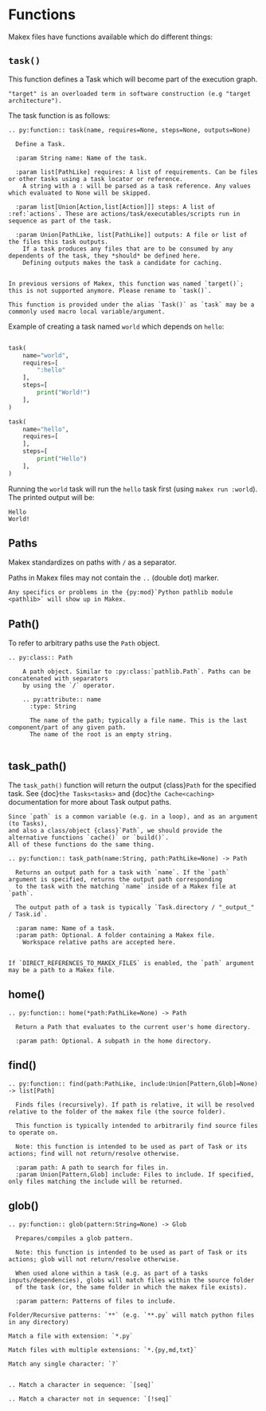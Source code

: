 # Functions

Makex files have functions available which do different things:

## `task()`

This function defines a Task which will become part of the execution graph.

```{todo}
"target" is an overloaded term in software construction (e.g "target architecture").
```

The task function is as follows:

```{eval-rst}
.. py:function:: task(name, requires=None, steps=None, outputs=None)
  
  Define a Task.
  
  :param String name: Name of the task.
      
  :param list[PathLike] requires: A list of requirements. Can be files or other tasks using a task locator or reference.
    A string with a : will be parsed as a task reference. Any values which evaluated to None will be skipped.
  
  :param list[Union[Action,list[Action]]] steps: A list of :ref:`actions`. These are actions/task/executables/scripts run in sequence as part of the task.
  
  :param Union[PathLike, list[PathLike]] outputs: A file or list of the files this task outputs. 
    If a task produces any files that are to be consumed by any dependents of the task, they *should* be defined here. 
    Defining outputs makes the task a candidate for caching.
      
```

```{note}
In previous versions of Makex, this function was named `target()`; this is not supported anymore. Please rename to `task()`.
```

```{note}
This function is provided under the alias `Task()` as `task` may be a commonly used macro local variable/argument.
```

<!--
path=None,
:param list[PathLike] path: Path to the task's output directory.
This will be automatically generated by default. You may define a path shared between
tasks by assigning a variable with the :py:func:`path` function and passing the returned Path.
  .. note:: The `path` argument is deprecated and may be removed, or placed behind a flag. 
     It's absolutely unsafe.
-->

Example of creating a task named `world` which depends on `hello`:

```python

task(
    name="world",
    requires=[
        ":hello"
    ],
    steps=[
        print("World!")
    ],
)

task(
    name="hello",
    requires=[
    ],
    steps=[
        print("Hello")
    ],
)
```

Running the `world` task will run the `hello` task first (using `makex run :world`). The printed output will be:

```
Hello
World!
```


## Paths

Makex standardizes on paths with `/` as a separator.

Paths in Makex files may not contain the `..` (double dot) marker.

<!--
This shouldn't be a problem unless you are on Windows and doing something specific.

If you need a different seperator for a Path object use the {py:class}`WindowsPath` object.
-->

```{note}
Any specifics or problems in the {py:mod}`Python pathlib module <pathlib>` will show up in Makex.
```

## Path()

To refer to arbitrary paths use the `Path` object.

```{eval-rst}
.. py:class:: Path

    A path object. Similar to :py:class:`pathlib.Path`. Paths can be concatenated with separators
    by using the `/` operator.
    
    .. py:attribute:: name
      :type: String
      
      The name of the path; typically a file name. This is the last component/part of any given path.
      The name of the root is an empty string.
      
```
<!--
### WindowsPath()

```{eval-rst}
.. py:class:: WindowsPath

    A path object. Similar to :py:class:`pathlib.PureWindowsPath`.
```
-->

## task_path()

The `task_path()` function will return the output {class}`Path` for the specified task.
See {doc}`the Tasks<tasks>` and {doc}`the Cache<caching>` documentation for more about Task output paths.

```{todo}
Since `path` is a common variable (e.g. in a loop), and as an argument (to Tasks), 
and also a class/object {class}`Path`, we should provide the alternative functions `cache()` or `build()`. 
All of these functions do the same thing.
```


```{eval-rst}
.. py:function:: task_path(name:String, path:PathLike=None) -> Path
  
  Returns an output path for a task with `name`. If the `path` argument is specified, returns the output path corresponding
  to the task with the matching `name` inside of a Makex file at `path`.  
  
  The output path of a task is typically `Task.directory / "_output_" / Task.id`.
  
  :param name: Name of a task.
  :param path: Optional. A folder containing a Makex file.
    Workspace relative paths are accepted here.
    
```

```{note}
If `DIRECT_REFERENCES_TO_MAKEX_FILES` is enabled, the `path` argument may be a path to a Makex file.
```

## home()

```{eval-rst}
.. py:function:: home(*path:PathLike=None) -> Path
  
  Return a Path that evaluates to the current user's home directory.
  
  :param path: Optional. A subpath in the home directory.
```

## find()

```{eval-rst}
.. py:function:: find(path:PathLike, include:Union[Pattern,Glob]=None) -> list[Path]
  
  Finds files (recursively). If path is relative, it will be resolved relative to the folder of the makex file (the source folder).
  
  This function is typically intended to arbitrarily find source files to operate on.
  
  Note: this function is intended to be used as part of Task or its actions; find will not return/resolve otherwise.  
  
  :param path: A path to search for files in.
  :param Union[Pattern,Glob] include: Files to include. If specified, only files matching the include will be returned.
```

## glob()

```{eval-rst}
.. py:function:: glob(pattern:String=None) -> Glob
  
  Prepares/compiles a glob pattern.
  
  Note: this function is intended to be used as part of Task or its actions; glob will not return/resolve otherwise.  
  
  When used alone within a task (e.g. as part of a tasks inputs/dependencies), globs will match files within the source folder
  of the task (or, the same folder in which the makex file exists).
  
  :param pattern: Patterns of files to include.
```

```{tip}
Folder/Recursive patterns: `**` (e.g. `**.py` will match python files in any directory)

Match a file with extension: `*.py`

Match files with multiple extensions: `*.{py,md,txt}`

Match any single character: `?`


.. Match a character in sequence: `[seq]`

.. Match a character not in sequence: `[!seq]`
```
